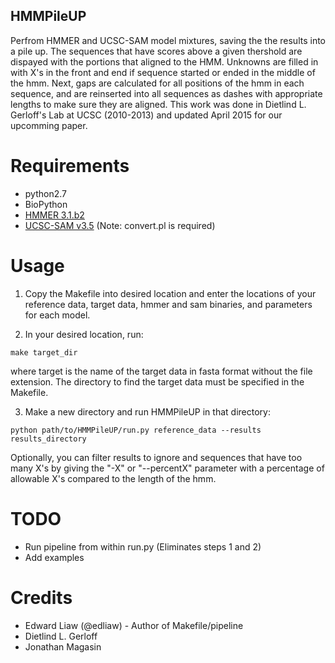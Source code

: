 ## HMMPileUP

Perfrom HMMER and UCSC-SAM model mixtures, saving the the results into a pile up. The sequences that have scores above a given thershold are dispayed with the portions that aligned to the HMM. Unknowns are filled in with X's in the front and end if sequence started or ended in the middle of the hmm. Next, gaps are calculated for all positions of the hmm in each sequence, and are reinserted into all sequences as dashes with appropriate lengths to make sure they are aligned. This work was done in Dietlind L. Gerloff's Lab at UCSC (2010-2013) and updated April 2015 for our upcomming paper.

# Requirements
* python2.7
* BioPython
* [HMMER 3.1.b2](http://hmmer.janelia.org/)
* [UCSC-SAM v3.5](https://compbio.soe.ucsc.edu/sam.html) (Note: convert.pl is required)

# Usage
1) Copy the Makefile into desired location and enter the locations of your reference data, target data, hmmer and sam binaries, and parameters for each model.

2) In your desired location, run:

`make target_dir`

where target is the name of the target data in fasta format without the file extension. The directory to find the target data must be specified in the Makefile.

3) Make a new directory and run HMMPileUP in that directory:

`python path/to/HMMPileUP/run.py reference_data --results results_directory`

Optionally, you can filter results to ignore and sequences that have too many X's by giving the "-X" or "--percentX" parameter with a percentage of  allowable X's compared to the length of the hmm.

# TODO
* Run pipeline from within run.py (Eliminates steps 1 and 2)
* Add examples

# Credits
* Edward Liaw (@edliaw) - Author of Makefile/pipeline
* Dietlind L. Gerloff
* Jonathan Magasin
